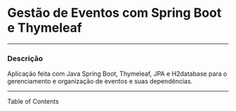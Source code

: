 # Gestão de Eventos com Spring Boot e Thymeleaf

---
### Descrição
Aplicação feita com Java Spring Boot, Thymeleaf, JPA e H2database para o gerenciamento e organização de eventos e suas dependências.

---

Table of Contents


